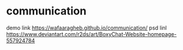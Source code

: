 # communication
demo link https://wafaaragheb.github.io/communication/
psd linl https://www.deviantart.com/r2ds/art/BoxyChat-Website-homepage-557924784
